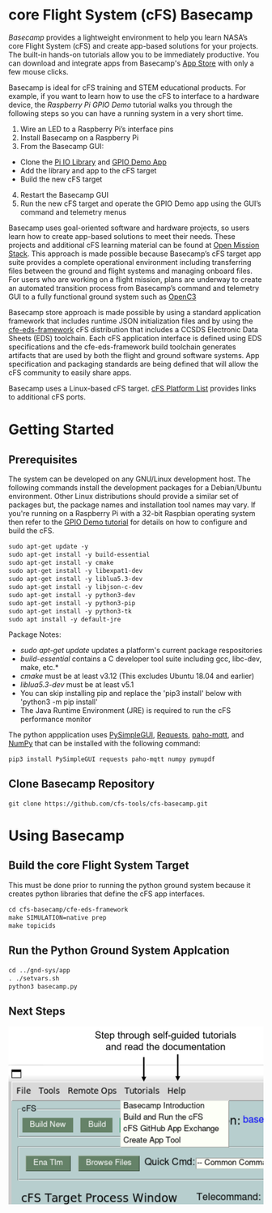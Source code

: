 # core Flight System (cFS) Basecamp
*Basecamp* provides a lightweight environment to help you learn NASA’s core Flight System (cFS) and create app-based solutions for your projects.  The built-in hands-on tutorials allow you to be immediately productive.  You can download and integrate apps from Basecamp's [App Store](https://github.com/orgs/cfs-apps/repositories) with only a few mouse clicks. 

Basecamp is ideal for cFS training and STEM educational products. For example, if you want to learn how to use the cFS to interface to a hardware device, the *Raspberry Pi GPIO Demo* tutorial walks you through the following steps so you can have a running system in a very short time. 

1.	Wire an LED to a Raspberry Pi’s interface pins
2.	Install Basecamp on a Raspberry Pi
3.	From the Basecamp GUI:
   * Clone the [Pi IO Library](https://github.com/cfs-apps/pi_iolib) and [GPIO Demo App]( https://github.com/cfs-apps/gpio_demo) 
   * Add the library and app to the cFS target
   * Build the new cFS target
4.	Restart the Basecamp GUI
5. Run the new cFS target and operate the GPIO Demo app using the GUI’s command and telemetry menus

Basecamp uses goal-oriented software and hardware projects, so users learn how to create app-based solutions to meet their needs. These projects and additional cFS learning material can be found at [Open Mission Stack](https://openmissionstack.com/).  This approach is made possible because Basecamp’s cFS target app suite provides a complete operational environment including transferring files between the ground and flight systems and managing onboard files. 
For users who are working on a flight mission, plans are underway to create an automated transition process from Basecamp’s command and telemetry GUI to a fully functional ground system such as [OpenC3]( https://openc3.com/) 

Basecamp store approach is made possible by using a standard application framework that includes runtime JSON initialization files and by using the [cfe-eds-framework](https://github.com/jphickey/cfe-eds-framework) cFS distribution that includes a CCSDS Electronic Data Sheets (EDS) toolchain. Each cFS application interface is defined using EDS specifications and the cfe-eds-framework build toolchain generates artifacts that are used by both the flight and ground software systems. App specification and packaging standards are being defined that will allow the cFS community to easily share apps. 

Basecamp uses a Linux-based cFS target. [cFS Platform List](https://github.com/cfs-tools/cfs-platform-list) provides links to additional cFS ports.

# Getting Started

## Prerequisites
The system can be developed on any GNU/Linux development host. The following commands install the development packages for
a Debian/Ubuntu environment. Other Linux distributions should provide a similar set of packages but, the package names and
installation tool names may vary. If you're running on a Raspberry Pi with a 32-bit Raspbian operating system then refer to
the [GPIO Demo tutorial](https://github.com/cfs-tools/cfs-basecamp/tree/main/gnd-sys/tutorials/6-pi-gpio-demo) for details on how to configure and build the cFS. 

    sudo apt-get update -y 
    sudo apt-get install -y build-essential
    sudo apt-get install -y cmake
    sudo apt-get install -y libexpat1-dev
    sudo apt-get install -y liblua5.3-dev
    sudo apt-get install -y libjson-c-dev
    sudo apt-get install -y python3-dev
    sudo apt-get install -y python3-pip
    sudo apt-get install -y python3-tk
    sudo apt install -y default-jre
   
Package Notes:
- *sudo apt-get update* updates a platform's current package respositories
- *build-essential* contains a C developer tool suite including gcc, libc-dev, make, etc.* 
- *cmake* must be at least v3.12 (This excludes Ubuntu 18.04 and earlier)
- *liblua5.3-dev* must be at least v5.1
- You can skip installing pip and replace the 'pip3 install' below with 'python3 -m pip install'
- The Java Runtime Environment (JRE) is required to run the cFS performance monitor

The python appplication uses [PySimpleGUI](https://pysimplegui.readthedocs.io/en/latest/), [Requests](https://docs.python-requests.org/en/latest/), [paho-mqtt](https://pypi.org/project/paho-mqtt/), and [NumPy](https://numpy.org/) that can be installed with the following command:

    pip3 install PySimpleGUI requests paho-mqtt numpy pymupdf

## Clone Basecamp Repository
    git clone https://github.com/cfs-tools/cfs-basecamp.git

# Using Basecamp

## Build the core Flight System Target
This must be done prior to running the python ground system because it creates python libraries that define the cFS app interfaces.

    cd cfs-basecamp/cfe-eds-framework
    make SIMULATION=native prep
    make topicids

## Run the Python Ground System Applcation 

    cd ../gnd-sys/app
    . ./setvars.sh
    python3 basecamp.py

## Next Steps

![](https://github.com/cfs-tools/cfs-basecamp/blob/main/docs/images/next-steps.png)

